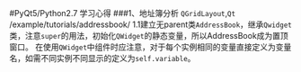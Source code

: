 #PyQt5/Python2.7 学习心得
###1、地址簿分析
`QGridLayout`,`Qt`         /example/tutorials/addressbook/
1.1建立无parent类`AddressBook`，继承`Qwidget`类，注意`super`的用法，初始化`QWidget`的静态变量，所以AddressBook成为置顶窗口。
在使用`QWidget`中组件时应注意，对于每个实例相同的变量直接定义为变量名，如需不同实例不同显示的定义为`self.variable`。
